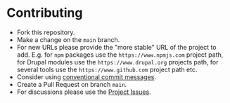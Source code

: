 # Contributing

- Fork this repository.
- Make a change on the `main` branch.
- For new URLs please provide the "more stable" URL of the project to add. E.g. for `npm` packages use the `https://www.npmjs.com` project path, for Drupal modules use the `https://www.drupal.org` projects path, for several tools use the `https://www.github.com` project path etc.
- Consider using [conventional commit messages](https://www.conventionalcommits.org).
- Create a Pull Request on branch `main`.
- For discussions please use the [Project Issues](https://github.com/eworx-org/drupal-js/issues).
